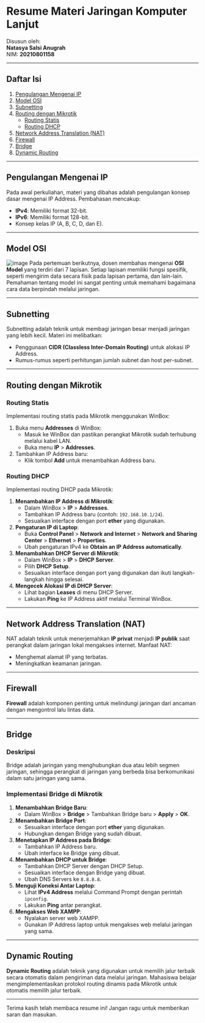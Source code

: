 # Resume Materi Jaringan Komputer Lanjut

Disusun oleh:  
**Natasya Salsi Anugrah**  
NIM: **20210801158**  

---

## Daftar Isi

1. [Pengulangan Mengenai IP](#pengulangan-mengenai-ip)
2. [Model OSI](#model-osi)
3. [Subnetting](#subnetting)
4. [Routing dengan Mikrotik](#routing-dengan-mikrotik)
    - [Routing Statis](#routing-statis)
    - [Routing DHCP](#routing-dhcp)
5. [Network Address Translation (NAT)](#network-address-translation-nat)
6. [Firewall](#firewall)
7. [Bridge](#bridge)
8. [Dynamic Routing](#dynamic-routing)

---

## Pengulangan Mengenai IP

Pada awal perkuliahan, materi yang dibahas adalah pengulangan konsep dasar mengenai IP Address. Pembahasan mencakup:

- **IPv4**: Memiliki format 32-bit.
- **IPv6**: Memiliki format 128-bit.
- Konsep kelas IP (A, B, C, D, dan E).

---

## Model OSI

![image](https://github.com/user-attachments/assets/d9c0c573-1bf2-4e30-bfcf-340e9c011554)
Pada pertemuan berikutnya, dosen membahas mengenai **OSI Model** yang terdiri dari 7 lapisan. Setiap lapisan memiliki fungsi spesifik, seperti mengirim data secara fisik pada lapisan pertama, dan lain-lain. Pemahaman tentang model ini sangat penting untuk memahami bagaimana cara data berpindah melalui jaringan.

---

## Subnetting

Subnetting adalah teknik untuk membagi jaringan besar menjadi jaringan yang lebih kecil. Materi ini melibatkan:

- Penggunaan **CIDR (Classless Inter-Domain Routing)** untuk alokasi IP Address.
- Rumus-rumus seperti perhitungan jumlah subnet dan host per-subnet.

---

## Routing dengan Mikrotik

### Routing Statis

Implementasi routing statis pada Mikrotik menggunakan WinBox:

1. Buka menu **Addresses** di WinBox:
    - Masuk ke WinBox dan pastikan perangkat Mikrotik sudah terhubung melalui kabel LAN.
    - Buka menu **IP** > **Addresses**.
2. Tambahkan IP Address baru:
    - Klik tombol **Add** untuk menambahkan Address baru.

### Routing DHCP

Implementasi routing DHCP pada Mikrotik:

1. **Menambahkan IP Address di Mikrotik**:
    - Dalam WinBox > **IP** > **Addresses**.
    - Tambahkan IP Address baru (contoh: `192.168.10.1/24`).
    - Sesuaikan interface dengan port **ether** yang digunakan.
2. **Pengaturan IP di Laptop**:
    - Buka **Control Panel** > **Network and Internet** > **Network and Sharing Center** > **Ethernet** > **Properties**.
    - Ubah pengaturan IPv4 ke **Obtain an IP Address automatically**.
3. **Menambahkan DHCP Server di Mikrotik**:
    - Dalam WinBox > **IP** > **DHCP Server**.
    - Pilih **DHCP Setup**.
    - Sesuaikan interface dengan port yang digunakan dan ikuti langkah-langkah hingga selesai.
4. **Mengecek Alokasi IP di DHCP Server**:
    - Lihat bagian **Leases** di menu DHCP Server.
    - Lakukan **Ping** ke IP Address aktif melalui Terminal WinBox.

---

## Network Address Translation (NAT)

NAT adalah teknik untuk menerjemahkan **IP privat** menjadi **IP publik** saat perangkat dalam jaringan lokal mengakses internet. Manfaat NAT:

- Menghemat alamat IP yang terbatas.
- Meningkatkan keamanan jaringan.

---

## Firewall

**Firewall** adalah komponen penting untuk melindungi jaringan dari ancaman dengan mengontrol lalu lintas data.

---

## Bridge

### Deskripsi

Bridge adalah jaringan yang menghubungkan dua atau lebih segmen jaringan, sehingga perangkat di jaringan yang berbeda bisa berkomunikasi dalam satu jaringan yang sama.

### Implementasi Bridge di Mikrotik

1. **Menambahkan Bridge Baru**:
    - Dalam WinBox > **Bridge** > Tambahkan Bridge baru > **Apply** > **OK**.
2. **Menambahkan Bridge Port**:
    - Sesuaikan interface dengan port **ether** yang digunakan.
    - Hubungkan dengan Bridge yang sudah dibuat.
3. **Menetapkan IP Address pada Bridge**:
    - Tambahkan IP Address baru.
    - Ubah interface ke Bridge yang dibuat.
4. **Menambahkan DHCP untuk Bridge**:
    - Tambahkan DHCP Server dengan DHCP Setup.
    - Sesuaikan interface dengan Bridge yang dibuat.
    - Ubah DNS Servers ke `8.8.8.8`.
5. **Menguji Koneksi Antar Laptop**:
    - Lihat **IPv4 Address** melalui Command Prompt dengan perintah `ipconfig`.
    - Lakukan **Ping** antar perangkat.
6. **Mengakses Web XAMPP**:
    - Nyalakan server web XAMPP.
    - Gunakan IP Address laptop untuk mengakses web melalui jaringan yang sama.

---

## Dynamic Routing

**Dynamic Routing** adalah teknik yang digunakan untuk memilih jalur terbaik secara otomatis dalam pengiriman data melalui jaringan. Mahasiswa belajar mengimplementasikan protokol routing dinamis pada Mikrotik untuk otomatis memilih jalur terbaik.

---

Terima kasih telah membaca resume ini! Jangan ragu untuk memberikan saran dan masukan.

